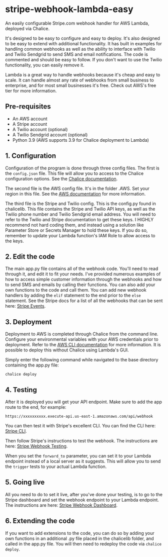 # stripe-webhook-lambda-easy
 An easily configurable Stripe.com webhook handler for AWS Lambda, deployed via Chalice.

It's designed to be easy to configure and easy to deploy. It's also designed to be easy to extend with additional
functionality. It has built in examples for handling common webhooks as well as the ability to interface with Twilio and
Twilio Sendgrid to send SMS and email notifications. The code is commented and should be easy to follow. If you don't
want to use the Twilio functionality, you can easily remove it.

Lambda is a great way to handle webhooks because it's cheap and easy to scale. It can handle almost any rate of webhooks
from small business to enterprise, and for most small businesses it's free. Check out AWS's free tier for more information.

## Pre-requisites
- An AWS account
- A Stripe account
- A Twilio account (optional)
- A Twilio Sendgrid account (optional)
- Python 3.9 (AWS supports 3.9 for Chalice deployment to Lambda)

## 1. Configuration

Configuration of the program is done through three config files. The first is the `config.json` file. This file
will allow you to access to the Chalice configuration options. See the [Chalice documentation](https://chalice.readthedocs.io/en/latest/topics/configfile.html).

The second file is the AWS config file. It's in the folder .AWS. Set your region in this file. 
See the [AWS documentation](https://docs.aws.amazon.com/cli/latest/userguide/cli-configure-files.html) for more information.

The third file is the Stripe and Twilio config. This is the config.py found in chalicelib. This file contains
the Stripe and Twilio API keys, as well as the Twilio phone number and Twilio Sendgrid email address. You will need to
refer to the Twilio and Stripe documentation to get these keys. I HIGHLY recommend not hard coding them, and instead
using a solution like Parameter Store or Secrets Manager to hold these keys. If you do so, remember to update 
your Lambda function's IAM Role to allow access to the keys.

## 2. Edit the code

The main app.py file contains all of the webhook code. You'll need to read through it, and edit it to fit your needs.
I've provided numerous examples of how to access simple customer information through the webhooks and how to send SMS
and emails by calling their functions. You can also add your own functions to the code and call them. You can add new
webhook handlers by adding the `elif` statement to the end prior to the `else` statement. See the Stripe docs for a
list of all the webhooks that can be sent here: [Stripe Events](https://stripe.com/docs/api/events/types).

## 3. Deployment

Deployment to AWS is completed through Chalice from the command line. Configure your environmental variables with your
AWS credentials prior to deployment. Refer to the [AWS CLI documentation](https://docs.aws.amazon.com/cli/latest/userguide/cli-configure-quickstart.html)
for more information. It is possible to deploy this without Chalice using Lambda's GUI.

Simply enter the following command while navigated to the base directory containing the app.py file:

    chalice deploy

## 4. Testing

After it is deployed you will get your API endpoint. Make sure to add the app route to the end, for example:

    https://xxxxxxxxxx.execute-api.us-east-1.amazonaws.com/api/webhook

You can then test it with Stripe's excellent CLI. You can find the CLI here: [Stripe CLI](https://stripe.com/docs/stripe-cli).

Then follow Stripe's instructions to test the webhook. The instructions are here: [Stripe Webhook Testing](https://stripe.com/docs/webhooks/test).

When you set the `forward_to` parameter, you can set it to your Lambda endpoint instead of a local server as it suggests. This will allow
you to send the `trigger` tests to your actual Lambda function.

## 5. Going live

All you need to do to set it live, after you've done your testing, is to go to the Stripe dashboard and set the webhook
endpoint to your Lambda endpoint. The instructions are here: [Stripe Webhook Dashboard](https://stripe.com/docs/webhooks/go-live).

## 6. Extending the code

If you want to add extensions to the code, you can do so by adding your own functions in an additional .py file placed in the chalicelib folder,
and called in the app.py file. You will then need to redeploy the code via `chalice deploy`.
